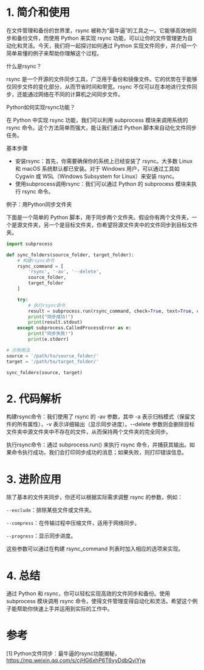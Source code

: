 # 1. 简介和使用
在文件管理和备份的世界里，rsync 被称为“最牛逼”的工具之一。它能够高效地同步和备份文件，而使用 Python 来实现 rsync 功能，可以让你的文件管理更为自动化和灵活。今天，我们将一起探讨如何通过 Python 实现文件同步，并介绍一个简单易懂的例子来帮助你理解这个过程。

什么是rsync？

rsync 是一个开源的文件同步工具，广泛用于备份和镜像文件。它的优势在于能够仅同步文件的变化部分，从而节省时间和带宽。rsync 不仅可以在本地进行文件同步，还能通过网络在不同的计算机之间同步文件。

Python如何实现rsync功能？

在 Python 中实现 rsync 功能，我们可以利用 subprocess 模块来调用系统的 rsync 命令。这个方法简单而强大，能让我们通过 Python 脚本来自动化文件同步任务。

基本步骤

- 安装rsync：首先，你需要确保你的系统上已经安装了 rsync。大多数 Linux 和 macOS 系统默认都已安装。对于 Windows 用户，可以通过工具如 Cygwin 或 WSL（Windows Subsystem for Linux）来安装 rsync。
- 使用subprocess调用rsync：我们可以通过 Python 的 subprocess 模块来执行 rsync 命令。

例子：用Python同步文件夹

下面是一个简单的 Python 脚本，用于同步两个文件夹。假设你有两个文件夹，一个是源文件夹，另一个是目标文件夹，你希望将源文件夹中的文件同步到目标文件夹。

```python
import subprocess

def sync_folders(source_folder, target_folder):
    # 构建rsync命令
    rsync_command = [
        'rsync', '-av', '--delete',
        source_folder,
        target_folder
    ]

    try:
        # 执行rsync命令
        result = subprocess.run(rsync_command, check=True, text=True, capture_output=True)
        print("同步成功!")
        print(result.stdout)
    except subprocess.CalledProcessError as e:
        print("同步失败!")
        print(e.stderr)

# 示例用法
source = '/path/to/source_folder/'
target = '/path/to/target_folder/'

sync_folders(source, target)
```

# 2. 代码解析

构建rsync命令：我们使用了 rsync 的 -av 参数，其中 -a 表示归档模式（保留文件的所有属性），-v 表示详细输出（显示同步进度）。--delete 参数则会删除目标文件夹中源文件夹中不存在的文件，从而保持两个文件夹的完全同步。

执行rsync命令：通过 subprocess.run() 来执行 rsync 命令，并捕获其输出。如果命令执行成功，我们会打印同步成功的消息；如果失败，则打印错误信息。

# 3. 进阶应用

除了基本的文件夹同步，你还可以根据实际需求调整 rsync 的参数，例如：

`--exclude`：排除某些文件或文件夹。

`--compress`：在传输过程中压缩文件，适用于网络同步。

`--progress`：显示同步进度。

这些参数可以通过在构建 rsync_command 列表时加入相应的选项来实现。

# 4. 总结

通过 Python 和 rsync，你可以轻松实现高效的文件同步和备份。使用 subprocess 模块调用 rsync 命令，使得文件管理变得自动化和灵活。希望这个例子能帮助你快速上手并运用到实际的工作中。

# 参考

[1] Python文件同步：最牛逼的rsync功能揭秘， https://mp.weixin.qq.com/s/cjHG6xhP6T6vyDdbQviYjw